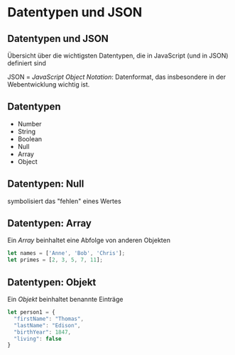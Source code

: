 # Datentypen und JSON

## Datentypen und JSON

Übersicht über die wichtigsten Datentypen, die in JavaScript (und in JSON) definiert sind

JSON = _JavaScript Object Notation_: Datenformat, das insbesondere in der Webentwicklung wichtig ist.

## Datentypen

- Number
- String
- Boolean
- Null
- Array
- Object

## Datentypen: Null

symbolisiert das "fehlen" eines Wertes

## Datentypen: Array

Ein _Array_ beinhaltet eine Abfolge von anderen Objekten

```js
let names = ['Anne', 'Bob', 'Chris'];
let primes = [2, 3, 5, 7, 11];
```

## Datentypen: Objekt

Ein _Objekt_ beinhaltet benannte Einträge

<!-- prettier-ignore -->
```js
let person1 = {
  "firstName": "Thomas",
  "lastName": "Edison",
  "birthYear": 1847,
  "living": false
}
```
